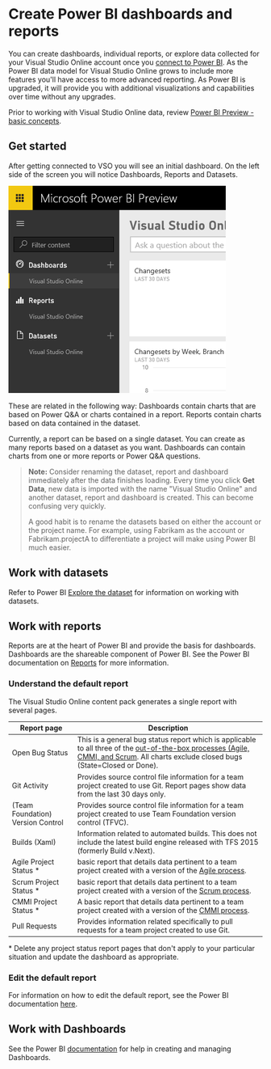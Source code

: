 <properties
	pageTitle="Create Power BI dashboards and reports"
  description="Create Power BI dashboards and reports"
  services="visual-studio-online"
  documentationCenter = ""
  authors="terryaustin"
  manager="terryaustin"
  editor="terryaustin" /> 

# Create Power BI dashboards and reports


You can create dashboards, individual reports, or explore data collected for your Visual Studio Online account once you [connect to Power BI](../connect-vso-pbi-vs.md). As the Power BI data model for Visual Studio Online grows to include more features you'll have access to more advanced reporting. As Power BI is upgraded, it will provide you with additional visualizations and capabilities over time without any upgrades.



Prior to working with Visual Studio Online data, review [Power BI Preview - basic concepts](https://support.powerbi.com/knowledgebase/articles/487029-power-bi-preview-basic-concepts).


## Get started


After getting connected to VSO you will see an initial dashboard. On the left side of the screen you will notice Dashboards, Reports and Datasets.



![Dashboards, Reports and Datasets](./media/report-on-vso-with-power-bi-vs/Screen8.png)



These are related in the following way: Dashboards contain charts that are based on Power Q&amp;A or charts contained in a report. Reports contain charts based on data contained in the dataset.



Currently, a report can be based on a single dataset. You can create as many reports based on a dataset as you want. Dashboards can contain charts from one or more reports or Power Q&amp;A questions.



> **Note:**  Consider renaming the dataset, report and dashboard immediately after the data finishes loading. Every time you click **Get Data**, new data is imported with the name "Visual Studio Online"  and another dataset, report and dashboard is created. This can become confusing very quickly.   
>  
> A good habit is to rename the datasets based on either the account or the project name. For example, using Fabrikam as the account or Fabrikam.projectA to differentiate a project will make using Power BI much easier.


## Work with datasets


Refer to Power BI [Explore the dataset](http://support.powerbi.com/knowledgebase/articles/475159-explore-a-dataset) for information on working with datasets.


## Work with reports


Reports are at the heart of Power BI and provide the basis for dashboards. Dashboards are the shareable component of Power BI. See the Power BI documentation on [Reports](http://support.powerbi.com/knowledgebase/articles/425684-reports-in-power-bi) for more information.


### Understand the default report


The Visual Studio Online content pack generates a single report with several pages.



| Report page | Description |
| --- | --- |
| Open Bug Status | This is a general bug status report which is applicable to all three of the [out-of-the-box processes (Agile, CMMI, and Scrum](https://msdn.microsoft.com/Library/vs/alm/Work/guidance/choose-process). All charts exclude closed bugs (State=Closed or Done).  |
| Git Activity | Provides source control file information for a team project created to use Git. Report pages show data from the last 30 days only. |
| (Team Foundation) Version Control | Provides source control file information  for a team project created to use Team Foundation version control (TFVC).   |
| Builds (Xaml) | Information related to automated builds. This does not include the latest build engine released with TFS 2015 (formerly Build v.Next). |
| Agile Project Status \*  |  basic report that details data pertinent to a team project created with a version of the [Agile process](https://msdn.microsoft.com/library/dd380647.aspx).  |
| Scrum Project Status \*  |  basic report that details data pertinent to a team project created with a version of the [Scrum process](https://msdn.microsoft.com/library/ff731587.aspx).  |
| CMMI Project Status \*  | A basic report that details data pertinent to a team project created with a version of the [CMMI process](https://msdn.microsoft.com/library/dd997574.aspx).  |
| Pull Requests | Provides information related specifically to pull requests for a team project created to use Git. |



\*  Delete any project status report pages that don't apply to your particular situation and update the dashboard as appropriate.


### Edit the default report


For information on how to edit the default report, see the Power BI documentation [here](https://support.powerbi.com/knowledgebase/articles/425684-reports-in-power-bi-preview).


## Work with Dashboards


See the Power BI [documentation](https://support.powerbi.com/knowledgebase/articles/424868-dashboards-in-power-bi-preview) for help in creating and managing Dashboards.

